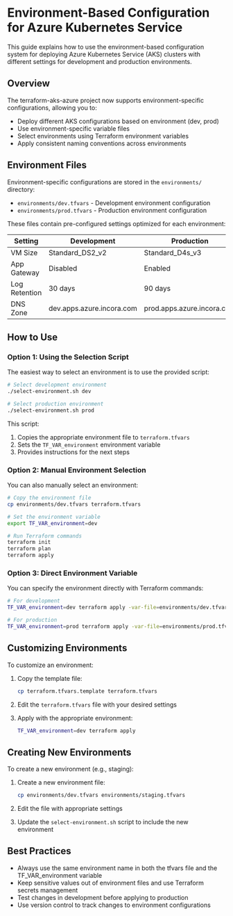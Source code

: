 # Environment-Based Configuration for Azure Kubernetes Service

This guide explains how to use the environment-based configuration system for deploying Azure Kubernetes Service (AKS) clusters with different settings for development and production environments.

## Overview

The terraform-aks-azure project now supports environment-specific configurations, allowing you to:

- Deploy different AKS configurations based on environment (dev, prod)
- Use environment-specific variable files
- Select environments using Terraform environment variables
- Apply consistent naming conventions across environments

## Environment Files

Environment-specific configurations are stored in the `environments/` directory:

- `environments/dev.tfvars` - Development environment configuration
- `environments/prod.tfvars` - Production environment configuration

These files contain pre-configured settings optimized for each environment:

| Setting | Development | Production |
|---------|-------------|------------|
| VM Size | Standard_DS2_v2 | Standard_D4s_v3 |
| App Gateway | Disabled | Enabled |
| Log Retention | 30 days | 90 days |
| DNS Zone | dev.apps.azure.incora.com | prod.apps.azure.incora.com |

## How to Use

### Option 1: Using the Selection Script

The easiest way to select an environment is to use the provided script:

```bash
# Select development environment
./select-environment.sh dev

# Select production environment
./select-environment.sh prod
```

This script:
1. Copies the appropriate environment file to `terraform.tfvars`
2. Sets the `TF_VAR_environment` environment variable
3. Provides instructions for the next steps

### Option 2: Manual Environment Selection

You can also manually select an environment:

```bash
# Copy the environment file
cp environments/dev.tfvars terraform.tfvars

# Set the environment variable
export TF_VAR_environment=dev

# Run Terraform commands
terraform init
terraform plan
terraform apply
```

### Option 3: Direct Environment Variable

You can specify the environment directly with Terraform commands:

```bash
# For development
TF_VAR_environment=dev terraform apply -var-file=environments/dev.tfvars

# For production
TF_VAR_environment=prod terraform apply -var-file=environments/prod.tfvars
```

## Customizing Environments

To customize an environment:

1. Copy the template file:
   ```bash
   cp terraform.tfvars.template terraform.tfvars
   ```

2. Edit the `terraform.tfvars` file with your desired settings

3. Apply with the appropriate environment:
   ```bash
   TF_VAR_environment=dev terraform apply
   ```

## Creating New Environments

To create a new environment (e.g., staging):

1. Create a new environment file:
   ```bash
   cp environments/dev.tfvars environments/staging.tfvars
   ```

2. Edit the file with appropriate settings

3. Update the `select-environment.sh` script to include the new environment

## Best Practices

- Always use the same environment name in both the tfvars file and the TF_VAR_environment variable
- Keep sensitive values out of environment files and use Terraform secrets management
- Test changes in development before applying to production
- Use version control to track changes to environment configurations
